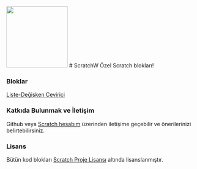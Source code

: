 <img style="height: 10rem" src="https://github.com/user-attachments/assets/eae2beb4-1614-414e-afed-c86a392f6202">
# ScratchW
Özel Scratch blokları!


### Bloklar
<a href="./Liste-Degisken-Cevirici">Liste-Değişken Çevirici</a>

### Katkıda Bulunmak ve İletişim
Github veya <a href="https://scratch.mit.edu/users/GocCompany">Scratch hesabım</a> üzerinden iletişime geçebilir ve önerilerinizi belirtebilirsiniz.

### Lisans
Bütün kod blokları <a href="https://en.scratch-wiki.info/wiki/Scratch_Project_License">Scratch Proje Lisansı</a> altında lisanslanmıştır.

